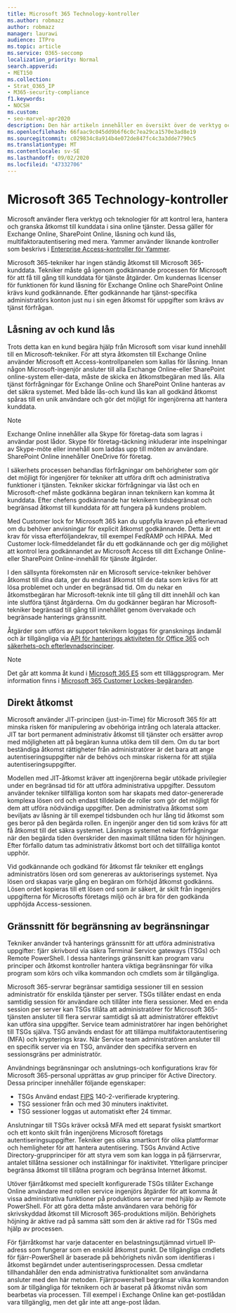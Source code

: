 ```yaml
---
title: Microsoft 365 Technology-kontroller
ms.author: robmazz
author: robmazz
manager: laurawi
audience: ITPro
ms.topic: article
ms.service: O365-seccomp
localization_priority: Normal
search.appverid:
- MET150
ms.collection:
- Strat_O365_IP
- M365-security-compliance
f1.keywords:
- NOCSH
ms.custom:
- seo-marvel-apr2020
description: Den här artikeln innehåller en översikt över de verktyg och teknologier som används av Microsoft för teknik kontroll i Microsoft 365.
ms.openlocfilehash: 66faac9c045dd9b6f6c0c7ea29ca1570e3ad8e19
ms.sourcegitcommit: c029834c8a914b4e072de847fc4c3a3dde7790c5
ms.translationtype: MT
ms.contentlocale: sv-SE
ms.lasthandoff: 09/02/2020
ms.locfileid: "47332706"
---
```

# <a name="microsoft-365-technology-controls"></a>Microsoft 365 Technology-kontroller 

Microsoft använder flera verktyg och teknologier för att kontrol lera, hantera och granska åtkomst till kunddata i sina online tjänster. Dessa gäller för Exchange Online, SharePoint Online, låsning och kund lås, multifaktorautentisering med mera. Yammer använder liknande kontroller som beskrivs i [Enterprise Access-kontroller för Yammer](microsoft-365-yammer-enterprise-access-controls.md).

Microsoft 365-tekniker har ingen ständig åtkomst till Microsoft 365-kunddata. Tekniker måste gå igenom godkännande processen för Microsoft för att få till gång till kunddata för tjänste åtgärder. Om kundernas licenser för funktionen för kund låsning för Exchange Online och SharePoint Online krävs kund godkännande. Efter godkännande har tjänst-specifika administratörs konton just nu i sin egen åtkomst för uppgifter som krävs av tjänst förfrågan.

## <a name="lockbox-and-customer-lockbox"></a>Låsning av och kund lås

Trots detta kan en kund begära hjälp från Microsoft som visar kund innehåll till en Microsoft-tekniker. För att styra åtkomsten till Exchange Online använder Microsoft ett Access-kontrollpanelen som kallas för låsning. Innan någon Microsoft-ingenjör ansluter till alla Exchange Online-eller SharePoint online-system eller-data, måste de skicka en åtkomstbegäran med lås. Alla tjänst förfrågningar för Exchange Online och SharePoint Online hanteras av det säkra systemet. Med både lås-och kund lås kan all godkänd åtkomst spåras till en unik användare och gör det möjligt för ingenjörerna att hantera kunddata.

> [!NOTE]
> Exchange Online innehåller alla Skype för företag-data som lagras i användar post lådor. Skype för företag-täckning inkluderar inte inspelningar av Skype-möte eller innehåll som laddas upp till möten av användare. SharePoint Online innehåller OneDrive för företag.

I säkerhets processen behandlas förfrågningar om behörigheter som gör det möjligt för ingenjörer för tekniker att utföra drift och administrativa funktioner i tjänsten. Tekniker skickar förfrågningar via låst och en Microsoft-chef måste godkänna begäran innan teknikern kan komma åt kunddata. Efter chefens godkännande har teknikern tidsbegränsat och begränsad åtkomst till kunddata för att fungera på kundens problem.

Med Customer lock for Microsoft 365 kan du uppfylla kraven på efterlevnad om du behöver anvisningar för explicit åtkomst godkännande. Detta är ett krav för vissa efterföljandekrav, till exempel FedRAMP och HIPAA. Med Customer lock-filmeddelandet får du ett godkännande och ger dig möjlighet att kontrol lera godkännandet av Microsoft Access till ditt Exchange Online-eller SharePoint Online-innehåll för tjänste åtgärder.

I den sällsynta förekomsten när en Microsoft service-tekniker behöver åtkomst till dina data, ger du endast åtkomst till de data som krävs för att lösa problemet och under en begränsad tid. Om du nekar en åtkomstbegäran har Microsoft-teknik inte till gång till ditt innehåll och kan inte slutföra tjänst åtgärderna. Om du godkänner begäran har Microsoft-tekniker begränsad till gång till innehållet genom övervakade och begränsade hanterings gränssnitt.

Åtgärder som utförs av support teknikern loggas för gransknings ändamål och är tillgängliga via [API för hanterings aktiviteten för Office 365](https://docs.microsoft.com/office/office-365-management-api/get-started-with-office-365-management-apis) och [säkerhets-och efterlevnadsprinciper](https://protection.office.com/).

>[!NOTE]
> Det går att komma åt kund i [Microsoft 365 E5](https://products.office.com/business/office-365-enterprise-e5-business-software) som ett tilläggsprogram. Mer information finns i [Microsoft 365 Customer Lockes-begäranden](https://support.office.com/article/Office-365-Customer-Lockbox-Requests-36f9cdd1-e64c-421b-a7e4-4a54d16440a2).

## <a name="just-in-time-access"></a>Direkt åtkomst

Microsoft använder JIT-principen (just-in-Time) för Microsoft 365 för att minska risken för manipulering av obehöriga intrång och laterala attacker. JIT tar bort permanent administrativ åtkomst till tjänster och ersätter avrop med möjligheten att på begäran kunna utöka dem till dem. Om du tar bort beständiga åtkomst rättigheter från administratörer är det bara att ange autentiseringsuppgifter när de behövs och minskar riskerna för att stjäla autentiseringsuppgifter.

Modellen med JIT-åtkomst kräver att ingenjörerna begär utökade privilegier under en begränsad tid för att utföra administrativa uppgifter. Dessutom använder tekniker tillfälliga konton som har skapats med dator-genererade komplexa lösen ord och endast tilldelade de roller som gör det möjligt för dem att utföra nödvändiga uppgifter. Den administrativa åtkomst som beviljats av låsning är till exempel tidsbunden och hur lång tid åtkomst som ges beror på den begärda rollen. En ingenjör anger den tid som krävs för att få åtkomst till det säkra systemet. Låsnings systemet nekar förfrågningar när den begärda tiden överskrider den maximalt tillåtna tiden för höjningen. Efter förfallo datum tas administrativ åtkomst bort och det tillfälliga kontot upphör.

Vid godkännande och godkänd för åtkomst får tekniker ett engångs administratörs lösen ord som genereras av auktoriserings systemet. Nya lösen ord skapas varje gång en begäran om förhöjd åtkomst godkänns. Lösen ordet kopieras till ett lösen ord som är säkert, är skilt från ingenjörs uppgifterna för Microsofts företags miljö och är bra för den godkända upphöjda Access-sessionen.

## <a name="constrained-management-interfaces"></a>Gränssnitt för begränsning av begränsningar

Tekniker använder två hanterings gränssnitt för att utföra administrativa uppgifter: fjärr skrivbord via säkra Terminal Service gateways (TSGs) och Remote PowerShell. I dessa hanterings gränssnitt kan program varu principer och åtkomst kontroller hantera viktiga begränsningar för vilka program som körs och vilka kommandon och cmdlets som är tillgängliga.

Microsoft 365-servrar begränsar samtidiga sessioner till en session administratör för enskilda tjänster per server. TSGs tillåter endast en enda samtidig session för användare och tillåter inte flera sessioner. Med en enda session per server kan TSGs tillåta att administratörer för Microsoft 365-tjänsten ansluter till flera servrar samtidigt så att administratörer effektivt kan utföra sina uppgifter. Service team administratörer har ingen behörighet till TSGs själva. TSG används endast för att tillämpa multifaktorautentisering (MFA) och krypterings krav. När Service team administratören ansluter till en specifik server via en TSG, använder den specifika servern en sessionsgräns per administratör.

Användnings begränsningar och anslutnings-och konfigurations krav för Microsoft 365-personal upprättas av grup principer för Active Directory. Dessa principer innehåller följande egenskaper:

- TSGs Använd endast [FIPS](https://www.microsoft.com/TrustCenter/Compliance/FIPS) 140-2-verifierade kryptering.
- TSG sessioner från och med 30 minuters inaktivitet.
- TSG sessioner loggas ut automatiskt efter 24 timmar.

Anslutningar till TSGs kräver också MFA med ett separat fysiskt smartkort och ett konto skilt från ingenjörens Microsoft företags autentiseringsuppgifter. Tekniker ges olika smartkort för olika plattformar och hemligheter för att hantera autentisering. TSGs Använd Active Directory-grupprinciper för att styra vem som kan logga in på fjärrservrar, antalet tillåtna sessioner och inställningar för inaktivitet. Ytterligare principer begränsa åtkomst till tillåtna program och begränsa Internet åtkomst.

Utöver fjärråtkomst med speciellt konfigurerade TSGs tillåter Exchange Online användare med rollen service ingenjörs åtgärder för att komma åt vissa administrativa funktioner på produktions servrar med hjälp av Remote PowerShell. För att göra detta måste användaren vara behörig för skrivskyddad åtkomst till Microsoft 365-produktions miljön. Behörighets höjning är aktive rad på samma sätt som den är aktive rad för TSGs med hjälp av processen.

För fjärråtkomst har varje datacenter en belastningsutjämnad virtuell IP-adress som fungerar som en enskild åtkomst punkt. De tillgängliga cmdlets för fjärr-PowerShell är baserade på behörighets nivån som identifieras i åtkomst begärndet under autentiseringsprocessen. Dessa cmdletar tillhandahåller den enda administrativa funktionalitet som användarna ansluter med den här metoden. Fjärrpowershell begränsar vilka kommandon som är tillgängliga för teknikern och är baserat på åtkomst nivån som bearbetas via processen. Till exempel i Exchange Online kan get-postlådan vara tillgänglig, men det går inte att ange-post lådan.
